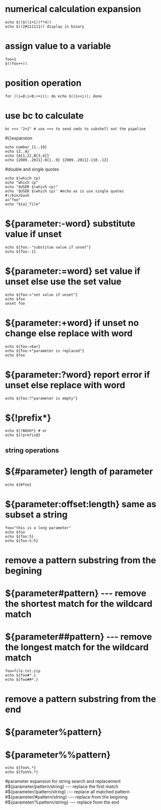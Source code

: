 # numerical calculation expansion
```
echo $(($((1+1))**4))
echo $((2#111111)) display in binary
```
# assign value to a variable
```
foo=1
$((foo++))
```
# position operation
```
for ((i=0;i<8;++i)); do echo $((1<<i)); done
```
# use bc to calculate 
```
bc <<< "2+2" # use <<< to send cmds to subshell not the pipeline
```
#{}expansion
```
echo number_{1..10}
echo {Z..A}
echo {A{1,2},B{3,4}}
echo {2009..2011}-0{1..9} {2009..2011}-{10..12}
```
#double and single quotes
```
echo $(which cp)
echo "which cp"
echo "$USER $(which cp)"
echo '$USER $(which cp)' #echo as is use single quotes
#!/bin/bash
a="foo"
echo "${a}_file"
```
# ${parameter:-word}  substitute value if unset
```
echo ${foo:-"substitue value if unset"}
echo ${foo:-1}

```
# ${parameter:=word}   set value if unset else use the set value
```
echo ${foo:="set value if unset"}
echo $foo
unset foo
```
# ${parameter:+word}   if unset no change else replace with word
```
echo ${foo:=bar}
echo ${foo:+"parameter is replaced"}
echo $foo
```

# ${parameter:?word}   report error if unset else replace with word
```
echo ${foo:?"parameter is empty"}
```

# ${!prefix*}
```
echo ${!BASH*} # or
echo ${!prefix@}
```
## string operations

# ${#parameter} length of parameter
```
echo ${#foo}
```
# ${parameter:offset:length} same as subset a string
```
foo="this is a long parameter"
echo $foo
echo ${foo:5}
echo ${foo:5:5}
```
# remove a pattern substring from the begining
# ${parameter#pattern}  --- remove the shortest match for the wildcard match
# ${parameter##pattern}  --- remove the longest match for the wildcard match
```
foo=file.txt.zip
echo ${foo#*.}
echo ${foo##*.}
```
# remove a pattern substring from the end
# ${parameter%pattern}
# ${parameter%%pattern}
```
echo ${foo%.*}
echo ${foo%%.*}
```

#parameter expansion for string search and replacement
#${parameter/pattern/string}  --- replace the first match
#${parameter//pattern/string}  --- replace all matched pattern
#${parameter/#pattern/string}	--- replace from the begining
#${parameter/%pattern/string}	--- replace from the end
